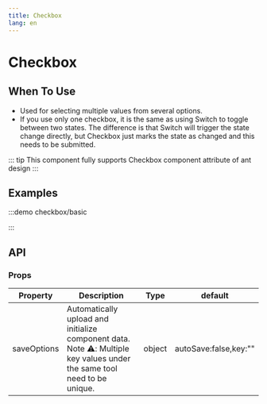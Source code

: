```yaml
---
title: Checkbox
lang: en
---
```

# Checkbox

## When To Use

- Used for selecting multiple values from several options.
- If you use only one checkbox, it is the same as using Switch to toggle between two states. The difference is that Switch will trigger the state change directly, but Checkbox just marks the state as changed and this needs to be submitted.

::: tip
This component fully supports Checkbox component attribute of ant design
:::

## Examples

:::demo
checkbox/basic

:::

## API

### Props

| Property    | Description                                                                                                                    | Type    | default               |
| ----------- | ------------------------------------------------------------------------------------------------------------------------------ | ------- | --------------------- |
| saveOptions | Automatically upload and initialize component data.<br />Note ⚠️: Multiple key values under the same tool need to be unique. | object  | autoSave:false,key:"" |
